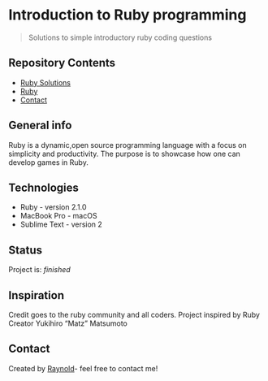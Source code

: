 # Introduction to Ruby programming
> Solutions to simple introductory ruby coding questions

## Repository Contents
* [Ruby Solutions](#array_build.rb)
* [Ruby](https://www.ruby-lang.org/en/)
* [Contact](#speedyray2ray@gmail.com)

## General info
Ruby is a dynamic,open source programming language with a focus on simplicity and productivity. 
The purpose is to showcase how one can develop games in Ruby.

## Technologies
* Ruby - version 2.1.0
* MacBook Pro - macOS 
* Sublime Text - version 2


## Status
Project is: _finished_

## Inspiration
Credit goes to the ruby community and all coders. Project inspired by Ruby Creator Yukihiro “Matz” Matsumoto

## Contact
Created by [Raynold](https://ca.linkedin.com/in/raynold-gyasi-036631119)- feel free to contact me!




